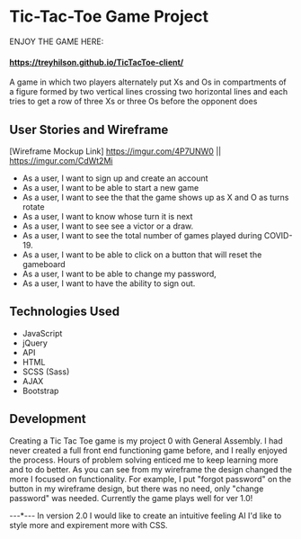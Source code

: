 # Tic-Tac-Toe Game Project
ENJOY THE GAME HERE: 
#### https://treyhilson.github.io/TicTacToe-client/ ####


A game in which two players alternately put Xs and Os in compartments of a figure
 formed by two vertical lines crossing two horizontal lines and each tries to get
  a row of three Xs or three Os before the opponent does

## User Stories and Wireframe

[Wireframe Mockup Link]
https://imgur.com/4P7UNW0 || https://imgur.com/CdWt2Mi

* As a user, I want to sign up and create an account
* As a user, I want to be able to start a new game
* As a user, I want to see the that the game shows up as X and O as turns rotate
* As a user, I want to know whose turn it is next
* As a user, I want to see see a victor or a draw.
* As a user, I want to see the total number of games played during COVID-19.
* As a user, I want to be able to click on a button that will reset the gameboard
* As a user, I want to be able to change my password,
* As a user, I want to have the ability to sign out.

## Technologies Used

  * JavaScript
* jQuery
* API
* HTML
* SCSS (Sass)
* AJAX
* Bootstrap


## Development

  Creating a Tic Tac Toe game is my project 0 with General Assembly.
I had never created a full front end functioning game before, and I
really enjoyed the process. Hours of problem solving enticed me to keep
learning more and to do better.
As you can see from my wireframe the design changed the more I focused on
functionality.
For example, I put "forgot password" on the button in my wireframe
design, but there was no need, only "change password" was needed.
Currently the game plays well for ver 1.0!

  ---*---
  In version 2.0 I would like to create an intuitive feeling AI
  I'd like to style more and expirement more with CSS.
